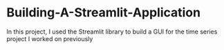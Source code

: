# Building-A-Streamlit-Application
In this project, I used the Streamlit library to build a GUI for the time series project I worked on previously

